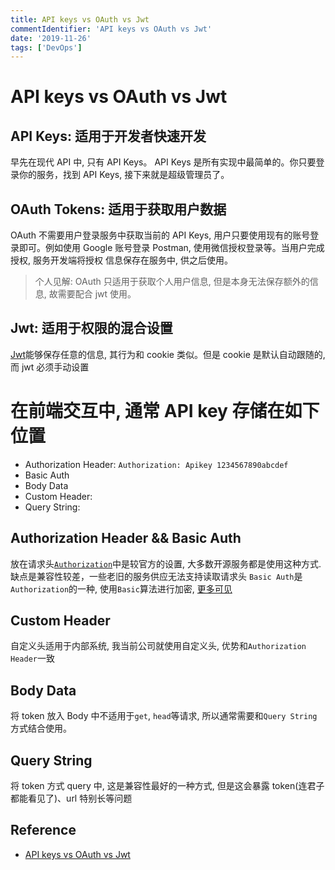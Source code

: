```yaml
---
title: API keys vs OAuth vs Jwt
commentIdentifier: 'API keys vs OAuth vs Jwt'
date: '2019-11-26'
tags: ['DevOps']
---
```


# API keys vs OAuth vs Jwt

## API Keys: 适用于开发者快速开发

早先在现代 API 中, 只有 API Keys。 API Keys 是所有实现中最简单的。你只要登录你的服务，找到 API Keys, 接下来就是超级管理员了。

## OAuth Tokens: 适用于获取用户数据

OAuth 不需要用户登录服务中获取当前的 API Keys, 用户只要使用现有的账号登录即可。例如使用 Google 账号登录 Postman, 使用微信授权登录等。当用户完成授权, 服务开发端将授权
信息保存在服务中, 供之后使用。

> 个人见解: OAuth 只适用于获取个人用户信息, 但是本身无法保存额外的信息, 故需要配合 jwt 使用。

## Jwt: 适用于权限的混合设置

[Jwt](https://jwt.io/?utm_source=zapier.com&utm_medium=referral&utm_campaign=zapier)能够保存任意的信息, 其行为和 cookie 类似。但是 cookie 是默认自动跟随的, 而 jwt 必须手动设置

# 在前端交互中, 通常 API key 存储在如下位置

- Authorization Header: `Authorization: Apikey 1234567890abcdef`
- Basic Auth
- Body Data
- Custom Header:
- Query String:

## Authorization Header && Basic Auth

放在请求头[`Authorization`](https://developer.mozilla.org/en-US/docs/Web/HTTP/Headers/Authorization)中是较官方的设置, 大多数开源服务都是使用这种方式.缺点是兼容性较差，一些老旧的服务供应无法支持读取请求头
`Basic Auth`是`Authorization`的一种, 使用`Basic`算法进行加密, [更多可见](https://developer.mozilla.org/en-US/docs/Web/HTTP/Authentication#Authentication_schemes)

## Custom Header

自定义头适用于内部系统, 我当前公司就使用自定义头, 优势和`Authorization Header`一致

## Body Data

将 token 放入 Body 中不适用于`get`, `head`等请求, 所以通常需要和`Query String`方式结合使用。

## Query String

将 token 方式 query 中, 这是兼容性最好的一种方式, 但是这会暴露 token(连君子都能看见了)、url 特别长等问题

## Reference

- [API keys vs OAuth vs Jwt](https://medium.com/pixelpoint/best-practices-for-cache-control-settings-for-your-website-ff262b38c5a2)
